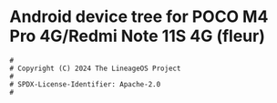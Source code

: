 # Android device tree for POCO M4 Pro 4G/Redmi Note 11S 4G (fleur)

```
#
# Copyright (C) 2024 The LineageOS Project
#
# SPDX-License-Identifier: Apache-2.0
#
```
